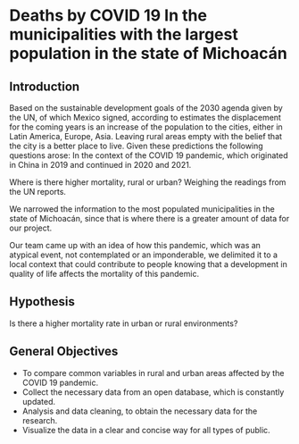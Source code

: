 # Deaths by COVID 19 In the municipalities with the largest population in the state of Michoacán 



## Introduction
Based on the sustainable development goals of the 2030 agenda given by the UN, of which Mexico signed, according to estimates the displacement for the coming years is an increase of the population to the cities, either in Latin America, Europe, Asia. Leaving rural areas empty with the belief that the city is a better place to live. 
Given these predictions the following questions arose: In the context of the COVID 19 pandemic, which originated in China in 2019 and continued in 2020 and 2021.

Where is there higher mortality, rural or urban?
Weighing the readings from the UN reports. 

We narrowed the information to the most populated municipalities in the state of Michoacán, since that is where there is a greater amount of data for our project.

Our team came up with an idea of how this pandemic, which was an atypical event, not contemplated or an imponderable, we delimited it to a local context that could contribute to people knowing that a development in quality of life affects the mortality of this pandemic.

## Hypothesis

Is there a higher mortality rate in urban or rural environments?


## General Objectives
- To compare common variables in rural and urban areas affected by the COVID 19 pandemic.
- Collect the necessary data from an open database, which is constantly updated.
- Analysis and data cleaning, to obtain the necessary data for the research.
- Visualize the data in a clear and concise way for all types of public. 
